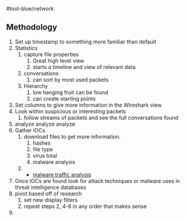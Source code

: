 #tool-blue/network 
## Methodology

1. Set up timestamp to something more familiar than default
2. Statistics
	1. capture file properties
		1. Great high level view
		2. starts a timeline and view of relevant data
	2. conversations
		1. can sort by most used packets
	3. Hierarchy
		1. low hanging fruit can be found
		2. can create starting points
3. Set columns to give more information in the Wireshark view
4. Look within suspicious or interesting packets
	1. follow streams of packets and see the full conversations found
5. analyze analyze analyze
6. Gather IOCs
	1. download files to get more information.
		1. hashes
		2. file type
		3. virus total
		4. malware analysis
	2. - [malware traffic analysis](https://www.malware-traffic-analysis.net/)
7. Once IOCs are found look for attack techniques or malware uses in threat intelligence databases
8. pivot based off of research
	1. set new display filters
	2. repeat steps 2, 4-8 in any order that makes sense
9. 